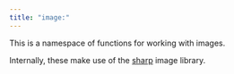```yaml
---
title: "image:"
---
```


This is a namespace of functions for working with images.

Internally, these make use of the [sharp](https://sharp.pixelplumbing.com/) image library.
